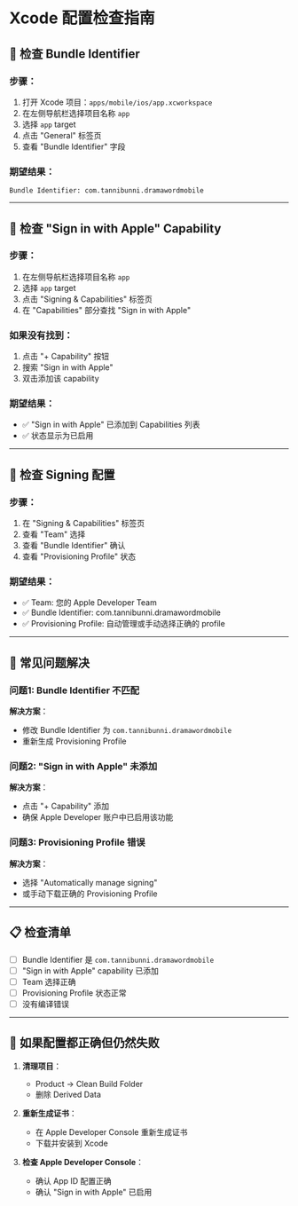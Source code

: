 # Xcode 配置检查指南

## 📱 检查 Bundle Identifier

### 步骤：
1. 打开 Xcode 项目：`apps/mobile/ios/app.xcworkspace`
2. 在左侧导航栏选择项目名称 `app`
3. 选择 `app` target
4. 点击 "General" 标签页
5. 查看 "Bundle Identifier" 字段

### 期望结果：
```
Bundle Identifier: com.tannibunni.dramawordmobile
```

---

## 🍎 检查 "Sign in with Apple" Capability

### 步骤：
1. 在左侧导航栏选择项目名称 `app`
2. 选择 `app` target
3. 点击 "Signing & Capabilities" 标签页
4. 在 "Capabilities" 部分查找 "Sign in with Apple"

### 如果没有找到：
1. 点击 "+ Capability" 按钮
2. 搜索 "Sign in with Apple"
3. 双击添加该 capability

### 期望结果：
- ✅ "Sign in with Apple" 已添加到 Capabilities 列表
- ✅ 状态显示为已启用

---

## 🔐 检查 Signing 配置

### 步骤：
1. 在 "Signing & Capabilities" 标签页
2. 查看 "Team" 选择
3. 查看 "Bundle Identifier" 确认
4. 查看 "Provisioning Profile" 状态

### 期望结果：
- ✅ Team: 您的 Apple Developer Team
- ✅ Bundle Identifier: com.tannibunni.dramawordmobile
- ✅ Provisioning Profile: 自动管理或手动选择正确的 profile

---

## 🚨 常见问题解决

### 问题1: Bundle Identifier 不匹配
**解决方案**：
- 修改 Bundle Identifier 为 `com.tannibunni.dramawordmobile`
- 重新生成 Provisioning Profile

### 问题2: "Sign in with Apple" 未添加
**解决方案**：
- 点击 "+ Capability" 添加
- 确保 Apple Developer 账户中已启用该功能

### 问题3: Provisioning Profile 错误
**解决方案**：
- 选择 "Automatically manage signing"
- 或手动下载正确的 Provisioning Profile

---

## 📋 检查清单

- [ ] Bundle Identifier 是 `com.tannibunni.dramawordmobile`
- [ ] "Sign in with Apple" capability 已添加
- [ ] Team 选择正确
- [ ] Provisioning Profile 状态正常
- [ ] 没有编译错误

---

## 🔧 如果配置都正确但仍然失败

1. **清理项目**：
   - Product → Clean Build Folder
   - 删除 Derived Data

2. **重新生成证书**：
   - 在 Apple Developer Console 重新生成证书
   - 下载并安装到 Xcode

3. **检查 Apple Developer Console**：
   - 确认 App ID 配置正确
   - 确认 "Sign in with Apple" 已启用 